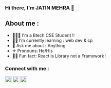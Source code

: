 ### Hi there, I'm JATIN MEHRA 👋 

## About me :

- 👨🏻‍🎓 I'm a Btech CSE Student !! 
- 🐱‍💻 I’m currently learning : web dev & cp
- 💬 Ask me about : Anything
- ⚜ Pronouns: He/His
- 🐱‍🚀 Fun fact: React is Library not a Framework !


### Connect with me :

[<img align="left" alt="JATIN | LinkedIn" width="22px" src="https://www.linkedin.com/favicon.ico"/>][linkedin]
[<img align="left" alt="JATIN | Instagram" width="22px" src="https://www.instagram.com/favicon.ico" />][instagram]
[<img align="left" alt="JATIN | Gmail" width="22px" src="https://ssl.gstatic.com/ui/v1/icons/mail/rfr/gmail.ico" />](mailto:mehrajatin142002@gmail.com) 




[instagram]: https://www.instagram.com/jatin6911
[linkedin]: https://www.linkedin.com/in/jatin-mehra-9a5392211


<!-- ![gif](https://media.giphy.com/media/KX81UwrGWMbGH0WvWR/giphy.gif) -->
<!-- <img align="right" width=420px alt="GIF" src="https://media.giphy.com/media/3ohhwNqFMnb7wZgNnq/giphy.gif"  height="250"/> -->

